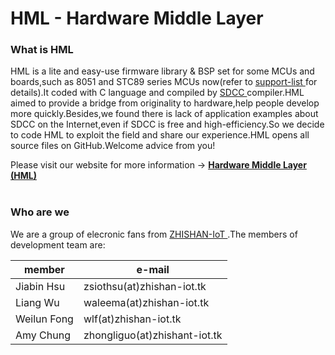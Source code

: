 <h1> HML - Hardware Middle Layer </h1>

<h3> What is HML </h3>
<p>
HML is a lite and easy-use firmware library & BSP set for some MCUs and boards,such as 8051 and STC89 series MCUs now(refer to <a href="http://hw.zhishan-iot.tk/page/hml/index.html#support-list"> support-list </a> for details).It coded with C language and compiled by <a href="http://sdcc.sourceforge.net/"> SDCC </a> compiler.HML aimed to provide a bridge from originality to hardware,help people develop more quickly.Besides,we found there is lack of application examples about SDCC on the Internet,even if SDCC is free and high-efficiency.So we decide to code HML to exploit the field and share our experience.HML opens all source files on GitHub.Welcome advice from you!
</p>
Please visit our website for more information -> <a href="http://hw.zhishan-iot.tk/page/hml/index.html"> <strong> Hardware Middle Layer (HML) </strong> </a>
<br>
<br>

<h3> Who are we </h3>
<p>
We are a group of elecronic fans from <a href="http://zhishan-iot.tk"> ZHISHAN-IoT </a> .The members of development team are:
</p>

|member        |e-mail                         |
|--------------|-------------------------------|
| Jiabin Hsu   | zsiothsu(at)zhishan-iot.tk    |
| Liang Wu     | waleema(at)zhishan-iot.tk     |
| Weilun Fong  | wlf(at)zhishan-iot.tk         |
| Amy Chung    | zhongliguo(at)zhishant-iot.tk |